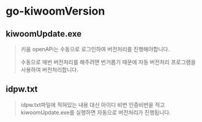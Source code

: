 # go-kiwoomVersion

## kiwoomUpdate.exe
> 키움 openAPi는 수동으로 로그인하여 버전처리를 진행해야합니다.
> 
> 수동으로 매번 버전처리를 해주려면 번거롭기 때문에 자동 버전처리 프로그램을 사용하여 버전처리합니다.

## idpw.txt
> idpw.txt파일에 적혀있는 내용 대신 아이디 비번 인증비번을 적고 kiwoomUpdate.exe를 실행하면 자동으로 버전처리가 진행됩니다.
